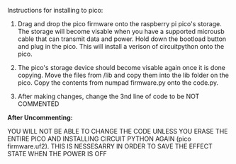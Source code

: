 Instructions for installing to pico:

1. Drag and drop the pico firmware onto the raspberry pi pico's storage. The storage will become visable when you have a supported microusb cable that can transmit data and power. Hold down the bootload button and plug in the pico.
This will install a verison of circuitpython onto the pico.

2. The pico's storage device should become visable again once it is done copying. Move the files from /lib and copy them into the lib folder on the pico. Copy the contents from numpad firmware.py onto the code.py.

3. After making changes, change the 3nd line of code to be NOT COMMENTED

**After Uncommenting:**

YOU WILL NOT BE ABLE TO CHANGE THE CODE UNLESS YOU ERASE THE ENTIRE PICO AND INSTALLING CIRCUIT PYTHON AGAIN (pico firmware.uf2). 
THIS IS NESSESARRY IN ORDER TO SAVE THE EFFECT STATE WHEN THE POWER IS OFF
